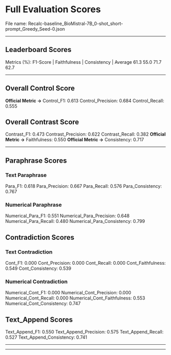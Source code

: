 # Full Evaluation Scores

File name: Recalc-baseline_BioMistral-7B_0-shot_short-prompt_Greedy_Seed-0.json


---

## Leaderboard Scores

Metrics (%): F1-Score | Faithfulness | Consistency | Average
                61.3        55.0          71.7        62.7

---

## Overall Control Score

**Official Metric ->** Control_F1: 0.613
Control_Precision: 0.684
Control_Recall: 0.555

## Overall Contrast Score

Contrast_F1: 0.473
Contrast_Precision: 0.622
Contrast_Recall: 0.382
**Official Metric ->** Faithfulness: 0.550
**Official Metric ->** Consistency: 0.717

---


## Paraphrase Scores


### Text Paraphrase

Para_F1: 0.618
Para_Precision: 0.667
Para_Recall: 0.576
Para_Consistency: 0.767


### Numerical Paraphrase

Numerical_Para_F1: 0.551
Numerical_Para_Precision: 0.648
Numerical_Para_Recall: 0.480
Numerical_Para_Consistency: 0.799


## Contradiction Scores


### Text Contradiction

Cont_F1: 0.000
Cont_Precision: 0.000
Cont_Recall: 0.000
Cont_Faithfulness: 0.549
Cont_Consistency: 0.539


### Numerical Contradiction

Numerical_Cont_F1: 0.000
Numerical_Cont_Precision: 0.000
Numerical_Cont_Recall: 0.000
Numerical_Cont_Faithfulness: 0.553
Numerical_Cont_Consistency: 0.747


## Text_Append Scores

Text_Append_F1: 0.550
Text_Append_Precision: 0.575
Text_Append_Recall: 0.527
Text_Append_Consistency: 0.741

---


---

